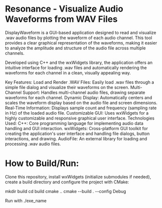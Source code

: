 # Resonance - Visualize Audio Waveforms from WAV Files

DisplayWaveform is a GUI-based application designed to read and visualize .wav audio files by plotting the waveform of each audio channel. This tool provides a clear graphical representation of the waveforms, making it easier to analyze the amplitude and structure of the audio file across multiple channels.

Developed using C++ and the wxWidgets library, the application offers an intuitive interface for loading .wav files and automatically rendering the waveforms for each channel in a clean, visually appealing way.

Key Features:
Load and Render .WAV Files: Easily load .wav files through a simple file dialog and visualize their waveforms on the screen.
Multi-Channel Support: Handles multi-channel audio files, drawing separate waveforms for each channel.
Dynamic Display: Automatically centers and scales the waveform display based on the audio file and screen dimensions.
Real-Time Information: Displays sample count and frequency (sampling rate in Hz) of the loaded audio file.
Customizable GUI: Uses wxWidgets for a highly customizable and responsive graphical user interface.
Technologies Used:
C++: Core programming language for implementing audio data handling and GUI interaction.
wxWidgets: Cross-platform GUI toolkit for creating the application's user interface and handling file dialogs, button interactions, and drawing.
AudioFile: An external library for loading and processing .wav audio files.

# How to Build/Run:

Clone this repository, install wxWidgets (initialize submodules if needed), create a build directory and configure the project with CMake:

mkdir build
cd build
cmake ..
cmake --build . --config Debug

Run with ./exe_name
